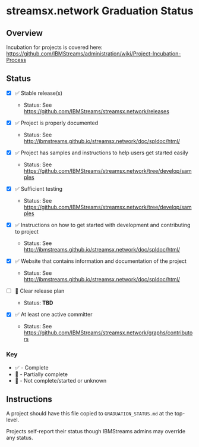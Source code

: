 # streamsx.network Graduation Status


## Overview
Incubation for projects is covered here: https://github.com/IBMStreams/administration/wiki/Project-Incubation-Process

## Status

- [x] :white_check_mark: Stable release(s)
  * Status: See https://github.com/IBMStreams/streamsx.network/releases
  
- [x] :white_check_mark: Project is properly documented
  * Status: See http://ibmstreams.github.io/streamsx.network/doc/spldoc/html/
  
- [x] :white_check_mark: Project has samples and instructions to help users get started easily
  * Status: See https://github.com/IBMStreams/streamsx.network/tree/develop/samples
  
- [x] :white_check_mark: Sufficient testing
  * Status: See https://github.com/IBMStreams/streamsx.network/tree/develop/samples
  
- [x] :white_check_mark: Instructions on how to get started with development and contributing to project
  * Status: See http://ibmstreams.github.io/streamsx.network/doc/spldoc/html/
  
- [x] :white_check_mark: Website that contains information and documentation of the project
  * Status: See http://ibmstreams.github.io/streamsx.network/doc/spldoc/html/
  
- [ ] :large_orange_diamond: Clear release plan
  * Status: **TBD**
  
- [x] :white_check_mark: At least one active committer
  * Status: See https://github.com/IBMStreams/streamsx.network/graphs/contributors

### Key
* :white_check_mark: - Complete
* :large_orange_diamond: - Partially complete
* :red_circle: - Not complete/started or unknown

## Instructions
A project should have this file copied to `GRADUATION_STATUS.md` at the top-level.

Projects self-report their status though IBMStreams admins may override any status.
